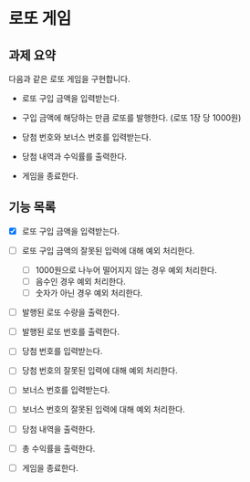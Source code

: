 # 로또 게임

## 과제 요약

다음과 같은 로또 게임을 구현합니다.

- 로또 구입 금액을 입력받는다.

- 구입 금액에 해당하는 만큼 로또를 발행한다. (로또 1장 당 1000원)

- 당첨 번호와 보너스 번호를 입력받는다.

- 당첨 내역과 수익률를 출력한다.

- 게임을 종료한다.

## 기능 목록

- [X] 로또 구입 금액을 입력받는다. 

- [ ] 로또 구입 금액의 잘못된 입력에 대해 예외 처리한다.
  - [ ] 1000원으로 나누어 떨어지지 않는 경우 예외 처리한다.
  - [ ] 음수인 경우 예외 처리한다.
  - [ ] 숫자가 아닌 경우 예외 처리한다.
  
- [ ] 발행된 로또 수량을 출력한다.

- [ ] 발행된 로또 번호를 출력한다.

- [ ] 당첨 번호를 입력받는다.

- [ ] 당첨 번호의 잘못된 입력에 대해 예외 처리한다.

- [ ] 보너스 번호를 입력받는다.

- [ ] 보너스 번호의 잘못된 입력에 대해 예외 처리한다.

- [ ] 당첨 내역을 출력한다.

- [ ] 총 수익률을 출력한다.

- [ ] 게임을 종료한다.
